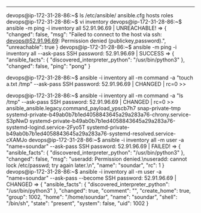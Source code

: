 
---
devops@ip-172-31-28-86:~$ ls /etc/ansible/
ansible.cfg  hosts  roles
devops@ip-172-31-28-86:~$ vi inventory
devops@ip-172-31-28-86:~$ ansible -m ping -i inventory all 
52.91.96.69 | UNREACHABLE! => {
    "changed": false,
    "msg": "Failed to connect to the host via ssh: devops@52.91.96.69: Permission denied (publickey,password).",
    "unreachable": true
}
devops@ip-172-31-28-86:~$ ansible -m ping -i inventory all --ask-pass
SSH password: 
52.91.96.69 | SUCCESS => {
    "ansible_facts": {
        "discovered_interpreter_python": "/usr/bin/python3"
    },
    "changed": false,
    "ping": "pong"
}


devops@ip-172-31-28-86:~$ ansible -i inventory all -m command -a "touch a.txt /tmp" --ask-pass
SSH password: 
52.91.96.69 | CHANGED | rc=0 >>

devops@ip-172-31-28-86:~$ ansible -i inventory all -m command -a "ls /tmp" --ask-pass
SSH password: 
52.91.96.69 | CHANGED | rc=0 >>
ansible_ansible.legacy.command_payload_ypscb7h7
snap-private-tmp
systemd-private-b49ab0b7b1ed4058843645a29a283a76-chrony.service-S3pNwD
systemd-private-b49ab0b7b1ed4058843645a29a283a76-systemd-logind.service-2Fyo5T
systemd-private-b49ab0b7b1ed4058843645a29a283a76-systemd-resolved.service-cXAMJo
devops@ip-172-31-28-86:~$ ansible -i inventory all -m user -a "name=soundar" --ask-pass
SSH password: 
52.91.96.69 | FAILED! => {
    "ansible_facts": {
        "discovered_interpreter_python": "/usr/bin/python3"
    },
    "changed": false,
    "msg": "useradd: Permission denied.\nuseradd: cannot lock /etc/passwd; try again later.\n",
    "name": "soundar",
    "rc": 1
}
devops@ip-172-31-28-86:~$ ansible -i inventory all -m user -a "name=soundar" --ask-pass --become
SSH password: 
52.91.96.69 | CHANGED => {
    "ansible_facts": {
        "discovered_interpreter_python": "/usr/bin/python3"
    },
    "changed": true,
    "comment": "",
    "create_home": true,
    "group": 1002,
    "home": "/home/soundar",
    "name": "soundar",
    "shell": "/bin/sh",
    "state": "present",
    "system": false,
    "uid": 1002
}
